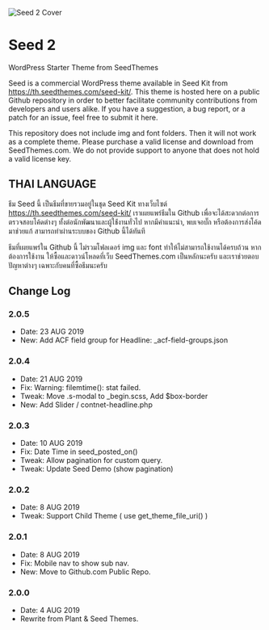 ![Seed 2 Cover](https://seedcdn.com/i/seed2-cover.jpg)

# Seed 2

WordPress Starter Theme from SeedThemes

Seed is a commercial WordPress theme available in Seed Kit from https://th.seedthemes.com/seed-kit/. This theme is hosted here on a public Github repository in order to better facilitate community contributions from developers and users alike. If you have a suggestion, a bug report, or a patch for an issue, feel free to submit it here.

This repository does not include img and font folders. Then it will not work as a complete theme. Please purchase a valid license and download from SeedThemes.com. We do not provide support to anyone that does not hold a valid license key.

## THAI LANGUAGE

ธีม Seed นี้ เป็นธีมที่ขายรวมอยู่ในชุด Seed Kit ทางเว็บไซต์ https://th.seedthemes.com/seed-kit/ เราเผยแพร่ธีมใน Github เพื่อจะได้สะดวกต่อการตรวจสอบโค้ดต่างๆ ทั้งต่อนักพัฒนาและผู้ใช้่งานทั่วไป หากมีคำแนะนำ, พบเจอบั๊ก หรือต้องการส่งโค้ดมาช่วยแก้ สามารถทำผ่านระบบของ Github นี้ได้ทันที

ธีมที่เผยแพร่ใน Github นี้ ไม่รวมโฟลเดอร์ img และ font ทำให้ไม่สามารถใช้งานได้ครบถ้วน หากต้องการใช้งาน ให้ซื้อและดาวน์โหลดที่เว็บ SeedThemes.com เป็นหลักนะครับ และเราช่วยตอบปัญหาต่างๆ เฉพาะกับคนที่ซื้อธีมนะครับ

## Change Log

### 2.0.5

-   Date: 23 AUG 2019
-   New: Add ACF field group for Headline: \_acf-field-groups.json

### 2.0.4

-   Date: 21 AUG 2019
-   Fix: Warning: filemtime(): stat failed.
-   Tweak: Move .s-modal to \_begin.scss, Add \$box-border
-   New: Add Slider / contnet-headline.php

### 2.0.3

-   Date: 10 AUG 2019
-   Fix: Date Time in seed_posted_on()
-   Tweak: Allow pagination for custom query.
-   Tweak: Update Seed Demo (show pagination)

### 2.0.2

-   Date: 8 AUG 2019
-   Tweak: Support Child Theme ( use get_theme_file_uri() )

### 2.0.1

-   Date: 8 AUG 2019
-   Fix: Mobile nav to show sub nav.
-   New: Move to Github.com Public Repo.

### 2.0.0

-   Date: 4 AUG 2019
-   Rewrite from Plant & Seed Themes.
